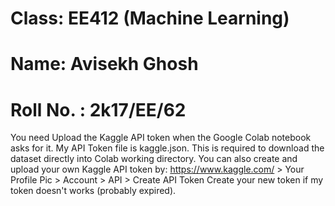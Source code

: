 # Class: EE412 (Machine Learning)
# Name: Avisekh Ghosh
# Roll No. : 2k17/EE/62


You need Upload the Kaggle API token when the Google Colab notebook asks for it.
My API Token file is kaggle.json.
This is required to download the dataset directly into Colab working directory.
You can also create and upload your own Kaggle API token by: https://www.kaggle.com/ > Your Profile Pic > Account > API > Create API Token
Create your new token if my token doesn't works (probably expired).
